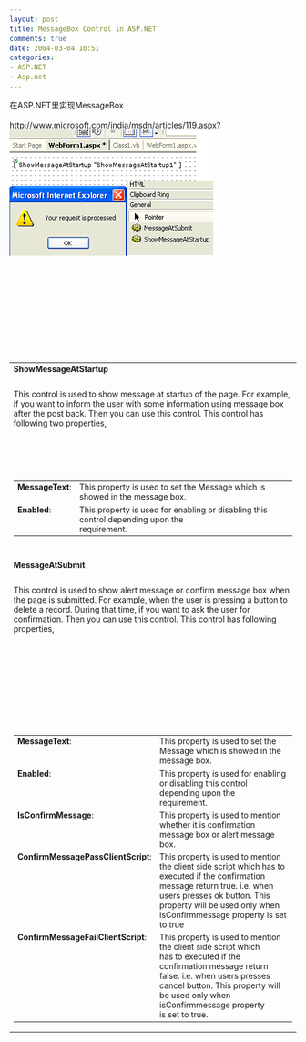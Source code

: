 ```yaml
---
layout: post
title: MessageBox Control in ASP.NET
comments: true
date: 2004-03-04 10:51
categories:
- ASP.NET
- Asp.net
---
```


<p>在ASP.NET里实现MessageBox<br /><a href="http://www.microsoft.com/india/msdn/articles/119.aspx"><br />http://www.microsoft.com/india/msdn/articles/119.aspx</a>?<br /><img style="border: 0px;" src="/images/hbz_images/977dece2-f702-4e70-8c7c-13638de26e08.gif" border="0" alt=""></p>
<table style="BORDER-COLLAPSE: collapse" border="0" cellspacing="0" cellpadding="0" width="100%" bordercolor="#111111"><tbody>
<tr><td class="midlle" align="left"><strong>ShowMessageAtStartup</strong></td></tr>
<tr><td class="midlle" align="left"> </td></tr>
<tr><td class="midlle" align="left">This control is used to show message at startup of the page. For example, if you want to inform the user with some information using message box after the post back. Then you can use this control. This control has following two properties,</td></tr>
<tr><td class="midlle" align="left"> </td></tr>
<tr>
<td class="midlle">
<table border="0" cellspacing="2" cellpadding="2" width="100%">
<br /><tbody>
<br /><tr>
<br /><td class="midlle" width="15%" align="left" valign="top">
<strong>MessageText</strong>:</td>
<td class="midlle" width="85%" align="left">This property is used to set the Message which is showed in the message box.</td>
</tr>
<tr>
<td class="midlle" align="left" valign="top">
<strong>Enabled</strong>:</td>
<td class="midlle" align="left">This property is used for enabling or disabling this control depending upon the<br />requirement.</td>
</tr>
</tbody>
</table>
<p></p>
</td>
<br />
</tr>
<br /><tr><td class="midlle" align="left"> </td></tr>
<br /><tr><td class="midlle" align="left"><strong>MessageAtSubmit</strong></td></tr>
<br /><tr><td class="midlle" align="left"> </td></tr>
<br /><tr><td class="midlle" align="left">This control is used to show alert message or confirm message box when the page is submitted. For example, when the user is pressing a button to delete a record. During that time, if you want to ask the user for confirmation. Then you can use this control. This control has following properties,</td></tr>
<br /><tr><td class="midlle" align="left"> </td></tr>
<br /><tr>
<td class="midlle">
<table border="0" cellspacing="2" cellpadding="2" width="100%">
<br /><tbody>
<br /><tr>
<br /><td class="midlle" width="30%" align="left" valign="top">
<strong>MessageText</strong>:</td>
<td class="midlle" width="70%" align="left">This property is used to set the Message which is showed in the message box.</td>
</tr>
<br /><tr>
<td class="midlle" align="left" valign="top">
<strong>Enabled</strong>:</td>
<td class="midlle" align="left">This property is used for enabling or disabling this control depending upon the<br />requirement.</td>
</tr>
<br /><tr>
<td class="midlle" align="left" valign="top">
<strong>IsConfirmMessage</strong>:</td>
<td class="midlle" align="left">This property is used to mention whether it is confirmation message box or alert message box.</td>
</tr>
<br /><tr>
<td class="midlle" align="left" valign="top">
<strong>ConfirmMessagePassClientScript</strong>:</td>
<td class="midlle" align="left">This property is used to mention the client side script which has to executed if the confirmation message return true. i.e. when users presses ok button. This property will be used only when isConfirmmessage property is set to true</td>
</tr>
<br /><tr>
<td class="midlle" align="left" valign="top">
<strong>ConfirmMessageFailClientScript</strong>:</td>
<td class="midlle" align="left">This property is used to mention the client side script which<br />has to executed if the confirmation message return false. i.e. when users presses<br />cancel button. This property will be used only when isConfirmmessage property<br />is set to true.</td>
</tr>
<br />
</tbody>
</table>
<p></p>
</td>
<br />
</tr>
<br />
</tbody></table>
